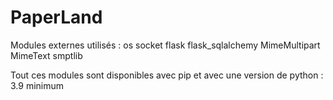 # PaperLand
Modules externes utilisés :
      os
      socket
      flask
      flask_sqlalchemy
      MimeMultipart
      MimeText
      smptlib
  
Tout ces modules sont disponibles avec pip et avec une version de python : 3.9 minimum
